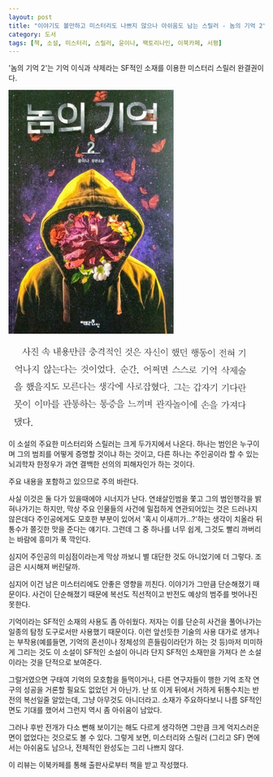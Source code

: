 ```yaml
---
layout: post
title: "이야기도 볼만하고 미스터리도 나쁘지 않으나 아쉬움도 남는 스릴러 - 놈의 기억 2"
category: 도서
tags: [책, 소설, 미스터리, 스릴러, 윤이나, 팩토리나인, 이북카페, 서평]
---
```


'놈의 기억 2'는
기억 이식과 삭제라는 SF적인 소재를 이용한 미스터리 스릴러 완결권이다.

![표지](/images/memory-of-a-murderer-2-book-cover.jpg)

![21](/images/memory-of-a-murderer-2-book-p12.jpg)

이 소설의 주요한 미스터리와 스릴러는 크게 두가지에서 나온다.
하나는 범인은 누구이며 그의 범죄를 어떻게 증명할 것이냐 하는 것이고,
다른 하나는 주인공이라 할 수 있는 뇌괴학자 한정우가 과연 결백한 선의의 피해자인가 하는 것이다.



<div class="im im-warning">
주요 내용을 포함하고 있으므로 주의 바란다.
</div>



사실 이것은 둘 다가 있을때에야 시너지가 난다.
연쇄살인범을 쫓고 그의 범인행각을 밝혀나가기는 하지만,
막상 주요 인물들의 사건에 밀접하게 연관되어있는 것은 드러나지 않은데다
주인공에게도 모호한 부분이 있어서
'혹시 이새끼가...?'하는 생각이 치올라 뒤통수가 쫄깃한 맛을 준다는 얘기다.
그런데 그 중 하나를 너무 쉽게, 그것도 빨리 까버리는 바람에 흥미가 푹 깍인다.

심지어 주인공의 미심점이라는게 막상 까보니 별 대단한 것도 아니었기에 더 그렇다.
조금은 시시해져 버린달까.

심지어 이건 남은 미스터리에도 안좋은 영향을 끼친다.
이야기가 그만큼 단순해졌기 때문이다.
사건이 단순해졌기 때문에 복선도 직선적이고 반전도 예상의 범주를 벗어나진 못한다.

기억이라는 SF적인 소재의 사용도 좀 아쉬웠다.
저자는 이를 단순히 사건을 풀어나가는 일종의 탐정 도구로서만 사용했기 때문이다.
이런 앞선듯한 기술의 사용 대가로 생겨나는 부작용(예를들면, 기억의 혼선이나 정체성의 흔들림이라던가 하는 것 등)마저 미미하게 그리는 것도
이 소설이 SF적인 소설이 아니라 단지 SF적인 소재만을 가져다 쓴 소설이라는 것을 단적으로 보여준다.

그럴거였으면 구태여 기억의 모호함을 들먹이거나,
다른 연구자들이 행한 기억 조작 연구의 성공을 거론할 필요도 없었던 거 아닌가.
난 또 이게 뒤에서 거하게 뒤통수치는 반전의 복선일줄 알았는데, 그냥 아무것도 아니더라고.
소재가 주요하다보니 나름 SF적인면도 기대를 했어서 그런지 역시 좀 아쉬움이 남았다.

그러나 후반 전개가 다소 뻔해 보이기는 해도
다르게 생각하면 그만큼 크게 억지스러운 면이 없었다는 것으로도 볼 수 있다.
그렇게 보면, 미스터리와 스릴러 (그리고 SF) 면에서는 아쉬움도 남으나,
전체적인 완성도는 그리 나쁘지 않다.



<div class="im im-info">
이 리뷰는 이북카페를 통해 출판사로부터 책을 받고 작성했다.
</div>
